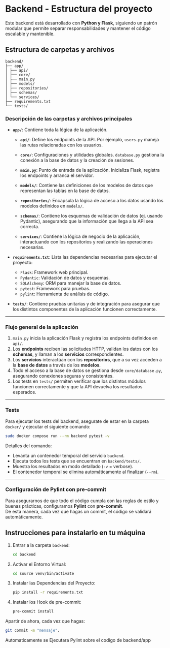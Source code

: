 # Backend - Estructura del proyecto

Este backend está desarrollado con **Python y Flask**, siguiendo un patrón modular que permite separar responsabilidades y mantener el código escalable y mantenible.

## Estructura de carpetas y archivos

```text
backend/
├── app/
│ ├── api/
│ ├── core/
│ ├── main.py
│ ├── models/
│ ├── repositories/
│ ├── schemas/
│ └── services/
├── requirements.txt
└── tests/
```

### Descripción de las carpetas y archivos principales

- **`app/`**: Contiene toda la lógica de la aplicación.
  
  - **`api/`**: Define los endpoints de la API. Por ejemplo, `users.py` maneja las rutas relacionadas con los usuarios.
  
  - **`core/`**: Configuraciones y utilidades globales. `database.py` gestiona la conexión a la base de datos y la creación de sesiones.
  
  - **`main.py`**: Punto de entrada de la aplicación. Inicializa Flask, registra los endpoints y arranca el servidor.
  
  - **`models/`**: Contiene las definiciones de los modelos de datos que representan las tablas en la base de datos.
  
  - **`repositories/`**: Encapsula la lógica de acceso a los datos usando los modelos definidos en `models/`.
  
  - **`schemas/`**: Contiene los esquemas de validación de datos (ej. usando Pydantic), asegurando que la información que llega a la API sea correcta.
  
  - **`services/`**: Contiene la lógica de negocio de la aplicación, interactuando con los repositorios y realizando las operaciones necesarias.

- **`requirements.txt`**: Lista las dependencias necesarias para ejecutar el proyecto:
  - `Flask`: Framework web principal.
  - `Pydantic`: Validación de datos y esquemas.
  - `SQLAlchemy`: ORM para manejar la base de datos.
  - `pytest`: Framework para pruebas.
  - `pylint`: Herramienta de análisis de código.

- **`tests/`**: Contiene pruebas unitarias y de integración para asegurar que los distintos componentes de la aplicación funcionen correctamente.

---

### Flujo general de la aplicación

1. `main.py` inicia la aplicación Flask y registra los endpoints definidos en `api/`.
2. Los **endpoints** reciben las solicitudes HTTP, validan los datos con los **schemas**, y llaman a los **servicios** correspondientes.
3. Los **servicios** interactúan con los **repositorios**, que a su vez acceden a la **base de datos** a través de los **modelos**.
4. Todo el acceso a la base de datos se gestiona desde `core/database.py`, asegurando conexiones seguras y consistentes.
5. Los tests en `tests/` permiten verificar que los distintos módulos funcionen correctamente y que la API devuelva los resultados esperados.

---

### Tests 

Para ejecutar los tests del backend, asegurate de estar en la carpeta `docker/` y ejecutar el siguiente comando:

```bash
sudo docker compose run --rm backend pytest -v
```

Detalles del comando:

- Levanta un contenedor temporal del servicio `backend`.
- Ejecuta todos los tests que se encuentran en `backend/tests/`.
- Muestra los resultados en modo detallado (`-v` = verbose).
- El contenedor temporal se elimina automáticamente al finalizar (`--rm`).
  
---

### Configuración de Pylint con pre-commit

Para asegurarnos de que todo el código cumpla con las reglas de estilo y buenas prácticas, configuramos **Pylint** con **pre-commit**.  
De esta manera, cada vez que hagas un commit, el código se validará automáticamente.

##  Instrucciones para instalarlo en tu máquina

1. Entrar a la carpeta `backend`:
   ```bash
   cd backend

2. Activar el Entorno Virtual:
   ```bash
   cd source venv/bin/activate

3. Instalar las Dependencias del Proyecto:
   ```bash
   pip install -r requirements.txt

4. Instalar los Hook de pre-commit:
   ```bash
   pre-commit install

Apartir de ahora, cada vez que hagas:
   ```bash
   git commit -m "mensaje".
   ```

Automaticamente se Ejecutara Pylint sobre el codigo de backend/app

